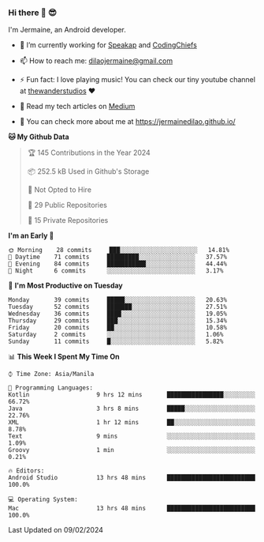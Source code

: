 ### Hi there 👋 😎
I'm Jermaine, an Android developer.

- 🔭 I’m currently working for [Speakap](https://www.speakap.com/) and [CodingChiefs](https://codingchiefs.com/en/)

- 📫 How to reach me: dilaojermaine@gmail.com

- ⚡ Fun fact: I love playing music! You can check our tiny youtube channel at [thewanderstudios](https://www.youtube.com/thewanderstudios) ♥️

- 📖 Read my tech articles on [Medium](https://jermainedilao.medium.com/)

- 👀 You can check more about me at https://jermainedilao.github.io/

<!--
**jermainedilao/jermainedilao** is a ✨ _special_ ✨ repository because its `README.md` (this file) appears on your GitHub profile.

Here are some ideas to get you started:

- 🔭 I’m currently working on ...
- 🌱 I’m currently learning ...
- 👯 I’m looking to collaborate on ...
- 🤔 I’m looking for help with ...
- 💬 Ask me about ...
- 📫 How to reach me: ...
- 😄 Pronouns: ...
- ⚡ Fun fact: ...
-->

<!--START_SECTION:waka-->
**🐱 My Github Data** 

> 🏆 145 Contributions in the Year 2024
 > 
> 📦 252.5 kB Used in Github's Storage 
 > 
> 🚫 Not Opted to Hire
 > 
> 📜 29 Public Repositories 
 > 
> 🔑 15 Private Repositories  
 > 
**I'm an Early 🐤** 

```text
🌞 Morning    28 commits     ███░░░░░░░░░░░░░░░░░░░░░░   14.81% 
🌆 Daytime    71 commits     █████████░░░░░░░░░░░░░░░░   37.57% 
🌃 Evening    84 commits     ███████████░░░░░░░░░░░░░░   44.44% 
🌙 Night      6 commits      ░░░░░░░░░░░░░░░░░░░░░░░░░   3.17%

```
📅 **I'm Most Productive on Tuesday** 

```text
Monday       39 commits     █████░░░░░░░░░░░░░░░░░░░░   20.63% 
Tuesday      52 commits     ███████░░░░░░░░░░░░░░░░░░   27.51% 
Wednesday    36 commits     ████░░░░░░░░░░░░░░░░░░░░░   19.05% 
Thursday     29 commits     ███░░░░░░░░░░░░░░░░░░░░░░   15.34% 
Friday       20 commits     ██░░░░░░░░░░░░░░░░░░░░░░░   10.58% 
Saturday     2 commits      ░░░░░░░░░░░░░░░░░░░░░░░░░   1.06% 
Sunday       11 commits     █░░░░░░░░░░░░░░░░░░░░░░░░   5.82%

```


📊 **This Week I Spent My Time On** 

```text
⌚︎ Time Zone: Asia/Manila

💬 Programming Languages: 
Kotlin                   9 hrs 12 mins       ████████████████░░░░░░░░░   66.72% 
Java                     3 hrs 8 mins        █████░░░░░░░░░░░░░░░░░░░░   22.76% 
XML                      1 hr 12 mins        ██░░░░░░░░░░░░░░░░░░░░░░░   8.78% 
Text                     9 mins              ░░░░░░░░░░░░░░░░░░░░░░░░░   1.09% 
Groovy                   1 min               ░░░░░░░░░░░░░░░░░░░░░░░░░   0.21%

🔥 Editors: 
Android Studio           13 hrs 48 mins      █████████████████████████   100.0%

💻 Operating System: 
Mac                      13 hrs 48 mins      █████████████████████████   100.0%

```


 Last Updated on 09/02/2024
<!--END_SECTION:waka-->
